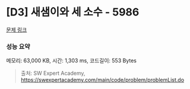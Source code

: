 # [D3] 새샘이와 세 소수 - 5986 

[문제 링크](https://swexpertacademy.com/main/code/problem/problemDetail.do?contestProbId=AWaJ3q8qV-4DFAUQ) 

### 성능 요약

메모리: 63,000 KB, 시간: 1,303 ms, 코드길이: 553 Bytes



> 출처: SW Expert Academy, https://swexpertacademy.com/main/code/problem/problemList.do